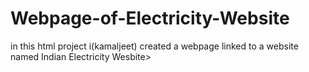 # Webpage-of-Electricity-Website
in this html project i(kamaljeet) created a webpage linked to a website named Indian Electricity Wesbite>
